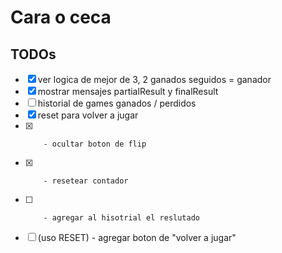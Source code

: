 # Cara o ceca

## TODOs

-   [x] ver logica de mejor de 3, 2 ganados seguidos = ganador
-   [x] mostrar mensajes partialResult y finalResult
-   [ ] historial de games ganados / perdidos
-   [x] reset para volver a jugar
-   [x]     	- ocultar boton de flip
-   [x]     	- resetear contador
-   [ ]     	- agregar al hisotrial el reslutado
-   [ ] (uso RESET) - agregar boton de "volver a jugar"
